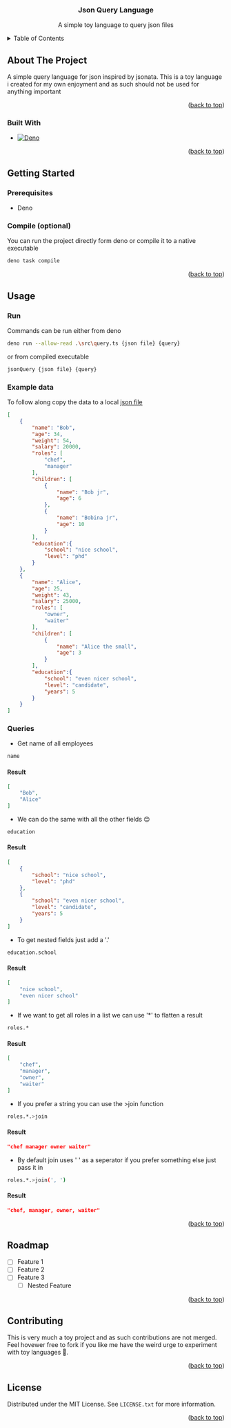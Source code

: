 <!-- Improved compatibility of back to top link: See: https://github.com/othneildrew/Best-README-Template/pull/73 -->
<a name="readme-top"></a>
<!-- PROJECT SHIELDS -->
<!--
*** I'm using markdown "reference style" links for readability.
*** Reference links are enclosed in brackets [ ] instead of parentheses ( ).
*** See the bottom of this document for the declaration of the reference variables
*** for contributors-url, forks-url, etc. This is an optional, concise syntax you may use.
*** https://www.markdownguide.org/basic-syntax/#reference-style-links
-->
<!-- PROJECT LOGO -->
<br />
<div align="center">

<h3 align="center">Json Query Language</h3>

  <p align="center">
    A simple toy language to query json files
    <br />
    <!-- <a href="https://github.com/github_username/repo_name"><strong>Explore the docs »</strong></a>
    <br /> -->
    <!-- <br />
    <a href="https://github.com/github_username/repo_name">View Demo</a>
    ·
    <a href="https://github.com/github_username/repo_name/issues">Report Bug</a>
    ·
    <a href="https://github.com/github_username/repo_name/issues">Request Feature</a> -->
  </p>
</div>



<!-- TABLE OF CONTENTS -->
<details>
  <summary>Table of Contents</summary>
  <ol>
    <li>
      <a href="#about-the-project">About The Project</a>
      <ul>
        <li><a href="#built-with">Built With</a></li>
      </ul>
    </li>
    <li>
      <a href="#getting-started">Getting Started</a>
      <ul>
        <li><a href="#prerequisites">Prerequisites</a></li>
        <li><a href="#installation">Installation</a></li>
      </ul>
    </li>
    <li><a href="#usage">Usage</a></li>
    <li><a href="#roadmap">Roadmap</a></li>
    <li><a href="#contributing">Contributing</a></li>
    <li><a href="#license">License</a></li>
    <li><a href="#contact">Contact</a></li>
    <li><a href="#acknowledgments">Acknowledgments</a></li>
  </ol>
</details>



<!-- ABOUT THE PROJECT -->
## About The Project

<!-- [![Product Name Screen Shot][product-screenshot]](https://example.com) -->

A simple query language for json inspired by jsonata. This is a toy language i created for my own enjoyment and as such should not be used for anything important

<p align="right">(<a href="#readme-top">back to top</a>)</p>



### Built With

* [![Deno][deno.land]][Deno-url]

<p align="right">(<a href="#readme-top">back to top</a>)</p>



<!-- GETTING STARTED -->
## Getting Started

### Prerequisites

* Deno

### Compile (optional)
You can run the project directly form deno or compile it to a native executable
```sh
deno task compile
```

<p align="right">(<a href="#readme-top">back to top</a>)</p>



<!-- USAGE EXAMPLES -->
## Usage
### Run
Commands can be run either from deno 
```sh
deno run --allow-read .\src\query.ts {json file} {query}
```
or from compiled executable
```sh
jsonQuery {json file} {query}
```
### Example data
To follow along copy the data to a local [json file](tests/example.json)
```json
[
    {
        "name": "Bob",
        "age": 34,
        "weight": 54,
        "salary": 20000,
        "roles": [
            "chef",
            "manager"
        ],
        "children": [
            {
                "name": "Bob jr",
                "age": 6
            },
            {
                "name": "Bobina jr",
                "age": 10
            }
        ],
        "education":{
            "school": "nice school",
            "level": "phd"
        }
    },
    {
        "name": "Alice",
        "age": 25,
        "weight": 43,
        "salary": 25000,
        "roles": [
            "owner",
            "waiter"
        ],
        "children": [
            {
                "name": "Alice the small",
                "age": 3
            }
        ],
        "education":{
            "school": "even nicer school",
            "level": "candidate",
            "years": 5
        }
    }
]
```
### Queries
* Get name of all employees 
```sh
name
```
#### Result
```json
[  
    "Bob",
    "Alice"
]
```
* We can do the same with all the other fields 😊
```sh
education
```
#### Result
```json
[
    {
        "school": "nice school",
        "level": "phd"
    },
    {
        "school": "even nicer school",
        "level": "candidate",
        "years": 5
    }
]
```
* To get nested fields just add a '.'
```sh
education.school
```
#### Result
```json
[
    "nice school",
    "even nicer school"
]
```
* If we want to get all roles in a list we can use '*' to flatten a result
```sh
roles.*
```
#### Result
```json
[
    "chef",
    "manager",
    "owner",
    "waiter"
]
```
* If you prefer a string you can use the >join function
```sh
roles.*.>join
```
#### Result
```json
"chef manager owner waiter"
```
* By default join uses ' ' as a seperator if you prefer something else just pass it in
```sh
roles.*.>join(', ')
```
#### Result
```json
"chef, manager, owner, waiter"
```

<p align="right">(<a href="#readme-top">back to top</a>)</p>



<!-- ROADMAP -->
## Roadmap

- [ ] Feature 1
- [ ] Feature 2
- [ ] Feature 3
    - [ ] Nested Feature

<p align="right">(<a href="#readme-top">back to top</a>)</p>

<!-- CONTRIBUTING -->
## Contributing

This is very much a toy project and as such contributions are not merged. Feel hovewer free to fork if you like me have the weird urge to experiment with toy languages 🥰.

<p align="right">(<a href="#readme-top">back to top</a>)</p>

<!-- LICENSE -->
## License

Distributed under the MIT License. See `LICENSE.txt` for more information.

<p align="right">(<a href="#readme-top">back to top</a>)</p>

<!-- MARKDOWN LINKS & IMAGES -->
<!-- https://www.markdownguide.org/basic-syntax/#reference-style-links -->
[Deno-url]: https://deno.land/
[Deno.land]: https://img.shields.io/badge/deno%20js-000000?style=for-the-badge&logo=deno&logoColor=white